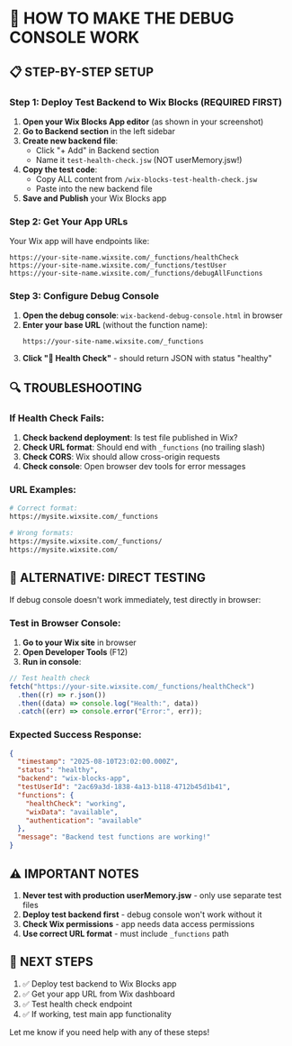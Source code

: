 # 🚀 HOW TO MAKE THE DEBUG CONSOLE WORK

## 📋 STEP-BY-STEP SETUP

### Step 1: Deploy Test Backend to Wix Blocks (REQUIRED FIRST)

1. **Open your Wix Blocks App editor** (as shown in your screenshot)
2. **Go to Backend section** in the left sidebar
3. **Create new backend file**:
   - Click "+ Add" in Backend section
   - Name it `test-health-check.jsw` (NOT userMemory.jsw!)
4. **Copy the test code**:
   - Copy ALL content from `/wix-blocks-test-health-check.jsw`
   - Paste into the new backend file
5. **Save and Publish** your Wix Blocks app

### Step 2: Get Your App URLs

Your Wix app will have endpoints like:

```
https://your-site-name.wixsite.com/_functions/healthCheck
https://your-site-name.wixsite.com/_functions/testUser
https://your-site-name.wixsite.com/_functions/debugAllFunctions
```

### Step 3: Configure Debug Console

1. **Open the debug console**: `wix-backend-debug-console.html` in browser
2. **Enter your base URL** (without the function name):
   ```
   https://your-site-name.wixsite.com/_functions
   ```
3. **Click "🏥 Health Check"** - should return JSON with status "healthy"

## 🔍 TROUBLESHOOTING

### If Health Check Fails:

1. **Check backend deployment**: Is test file published in Wix?
2. **Check URL format**: Should end with `_functions` (no trailing slash)
3. **Check CORS**: Wix should allow cross-origin requests
4. **Check console**: Open browser dev tools for error messages

### URL Examples:

```bash
# Correct format:
https://mysite.wixsite.com/_functions

# Wrong formats:
https://mysite.wixsite.com/_functions/
https://mysite.wixsite.com/
```

## 🧪 ALTERNATIVE: DIRECT TESTING

If debug console doesn't work immediately, test directly in browser:

### Test in Browser Console:

1. **Go to your Wix site** in browser
2. **Open Developer Tools** (F12)
3. **Run in console**:

```javascript
// Test health check
fetch("https://your-site.wixsite.com/_functions/healthCheck")
  .then((r) => r.json())
  .then((data) => console.log("Health:", data))
  .catch((err) => console.error("Error:", err));
```

### Expected Success Response:

```json
{
  "timestamp": "2025-08-10T23:02:00.000Z",
  "status": "healthy",
  "backend": "wix-blocks-app",
  "testUserId": "2ac69a3d-1838-4a13-b118-4712b45d1b41",
  "functions": {
    "healthCheck": "working",
    "wixData": "available",
    "authentication": "available"
  },
  "message": "Backend test functions are working!"
}
```

## ⚠️ IMPORTANT NOTES

1. **Never test with production userMemory.jsw** - only use separate test files
2. **Deploy test backend first** - debug console won't work without it
3. **Check Wix permissions** - app needs data access permissions
4. **Use correct URL format** - must include `_functions` path

## 🎯 NEXT STEPS

1. ✅ Deploy test backend to Wix Blocks app
2. ✅ Get your app URL from Wix dashboard
3. ✅ Test health check endpoint
4. ✅ If working, test main app functionality

Let me know if you need help with any of these steps!
